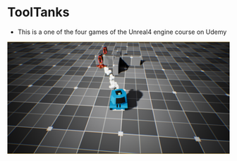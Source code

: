 # ToolTanks

* This is a one of the four games of the Unreal4 engine course on Udemy

 

![image info](./img/Untitled.png)